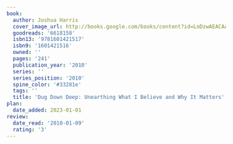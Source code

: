 ```yaml
---
book:
  author: Joshua Harris
  cover_image_url: http://books.google.com/books/content?id=LoDzwAEACAAJ&printsec=frontcover&img=1&zoom=1&source=gbs_api
  goodreads: '6618158'
  isbn13: '9781601421517'
  isbn9: '1601421516'
  owned: ''
  pages: '241'
  publication_year: '2010'
  series: ''
  series_position: '2010'
  spine_color: '#33281e'
  tags: ''
  title: 'Dug Down Deep: Unearthing What I Believe and Why It Matters'
plan:
  date_added: 2023-01-01
review:
  date_read: '2010-01-09'
  rating: '3'
---
```

